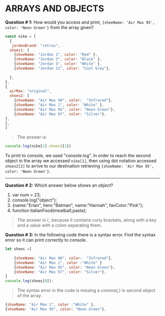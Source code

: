 # ARRAYS AND OBJECTS

**Question # 1:** How would you access and print, `{shoeName: 'Air Max 95', color: 'Neon Green'}` from the array given?  

```js
const nike = [
  {
   jordanBrand: "retros",
  shoes1: [
    {shoeName: "Jordan 1", color: "Red" },
    {shoeName: "Jordan 3", color: "Black" },
    {shoeName: "Jordan 5", color: "White" },
    {shoeName: "Jordan 11", color: "Cool Grey"},
 
  ],
},
{
  airMax: "original",
  shoes2: [
    {shoeName: "Air Max 90", color:  "Infrared"},
    {shoeName: "Air Max 1", color: "White" },
    {shoeName: "Air Max 95", color: "Neon Green"},
    {shoeName: "Air Max 97", color: "Silver"},
],
},
]
```
> The answer is:
  ```js
console.log(nike[1].shoes2[2])

 ```
To print to console, we used "console.log". In order to reach the second object in the array we accessed `nike[1]`, then using dot notation accessed `shoes2[2]` to arrive to our destination retrieving `{shoeName: 'Air Max 95', color: 'Neon Green'}`.


---

**Question # 2:** Which answer below shows an _object_?
  1. var num = 23;
  2. console.log("object");
  3. {name:"Erian", hero:"Batman", name:"Hannah", favColor:"Pink"};
  4. function italianFood(meatball,pasta);


> The answer is `C`, because it contains curly brackets, along with a key and a value with a colon separating them.


**Question # 3:** In the following code there is a syntax error. Find the syntax error so it can print correctly to console.

```js
let shoes =[
  
    {shoeName: "Air Max 90", color:  "Infrared"},
    {shoeName: "Air Max 1", color :"White" }
    {shoeName: "Air Max 95", color: "Neon Green"},
    {shoeName: "Air Max 97", color: "Silver"},
]
console.log(shoes[0]);

```

> The syntax error in the code is missing a _comma(,)_ in second object of the array. 
```js
{shoeName: "Air Max 1", color :"White" }, 
{shoeName: "Air Max 95", color: "Neon Green"},
```    